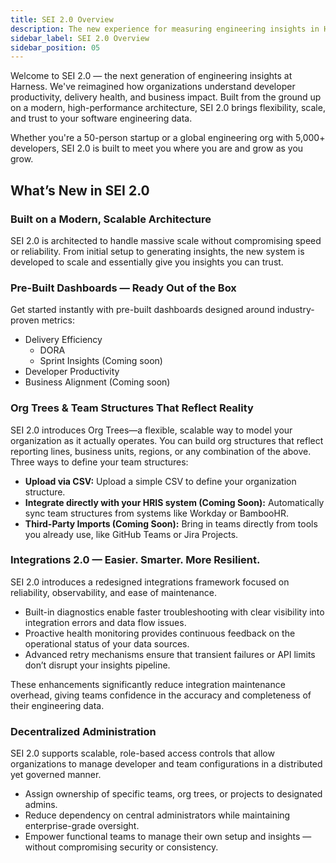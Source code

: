 ```yaml
---
title: SEI 2.0 Overview
description: The new experience for measuring engineering insights in Harness SEI
sidebar_label: SEI 2.0 Overview
sidebar_position: 05
---
```


Welcome to SEI 2.0 — the next generation of engineering insights at Harness. We've reimagined how organizations understand developer productivity, delivery health, and business impact. Built from the ground up on a modern, high-performance architecture, SEI 2.0 brings flexibility, scale, and trust to your software engineering data.

Whether you're a 50-person startup or a global engineering org with 5,000+ developers, SEI 2.0 is built to meet you where you are and grow as you grow.

## What’s New in SEI 2.0

### Built on a Modern, Scalable Architecture

SEI 2.0 is architected to handle massive scale without compromising speed or reliability. From initial setup to generating insights, the new system is developed to scale and essentially give you insights you can trust.

### Pre-Built Dashboards — Ready Out of the Box

Get started instantly with pre-built dashboards designed around industry-proven metrics:

* Delivery Efficiency
  * DORA
  * Sprint Insights (Coming soon)
* Developer Productivity
* Business Alignment (Coming soon)

### Org Trees & Team Structures That Reflect Reality

SEI 2.0 introduces Org Trees—a flexible, scalable way to model your organization as it actually operates. You can build org structures that reflect reporting lines, business units, regions, or any combination of the above.
Three ways to define your team structures:

* **Upload via CSV:** Upload a simple CSV to define your organization structure.
* **Integrate directly with your HRIS system (Coming Soon):** Automatically sync team structures from systems like Workday or BambooHR.
* **Third-Party Imports (Coming Soon):** Bring in teams directly from tools you already use, like GitHub Teams or Jira Projects.

### Integrations 2.0 — Easier. Smarter. More Resilient.

SEI 2.0 introduces a redesigned integrations framework focused on reliability, observability, and ease of maintenance.

* Built-in diagnostics enable faster troubleshooting with clear visibility into integration errors and data flow issues.
* Proactive health monitoring provides continuous feedback on the operational status of your data sources.
* Advanced retry mechanisms ensure that transient failures or API limits don’t disrupt your insights pipeline.

These enhancements significantly reduce integration maintenance overhead, giving teams confidence in the accuracy and completeness of their engineering data.

### Decentralized Administration

SEI 2.0 supports scalable, role-based access controls that allow organizations to manage developer and team configurations in a distributed yet governed manner.

* Assign ownership of specific teams, org trees, or projects to designated admins.
* Reduce dependency on central administrators while maintaining enterprise-grade oversight.
* Empower functional teams to manage their own setup and insights — without compromising security or consistency.